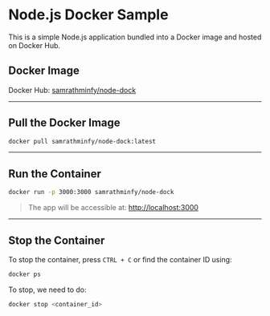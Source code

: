 # Node.js Docker Sample

This is a simple Node.js application bundled into a Docker image and hosted on Docker Hub.

##  Docker Image

Docker Hub: [samrathminfy/node-dock](https://hub.docker.com/r/samrathminfy/node-dock)

---

##  Pull the Docker Image

```bash
docker pull samrathminfy/node-dock:latest
```

---

##  Run the Container

```bash
docker run -p 3000:3000 samrathminfy/node-dock
```

> The app will be accessible at: [http://localhost:3000](http://localhost:3000)

---

##  Stop the Container

To stop the container, press `CTRL + C` or find the container ID using:

```bash
docker ps
```


To stop, we need to do:

```bash
docker stop <container_id>
```